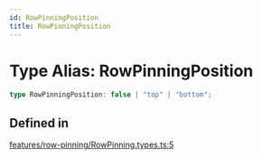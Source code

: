 ```yaml
---
id: RowPinningPosition
title: RowPinningPosition
---
```


# Type Alias: RowPinningPosition

```ts
type RowPinningPosition: false | "top" | "bottom";
```

## Defined in

[features/row-pinning/RowPinning.types.ts:5](https://github.com/TanStack/table/blob/b1e6b79157b0debc7222660572b06c8b857f4605/packages/table-core/src/features/row-pinning/RowPinning.types.ts#L5)
